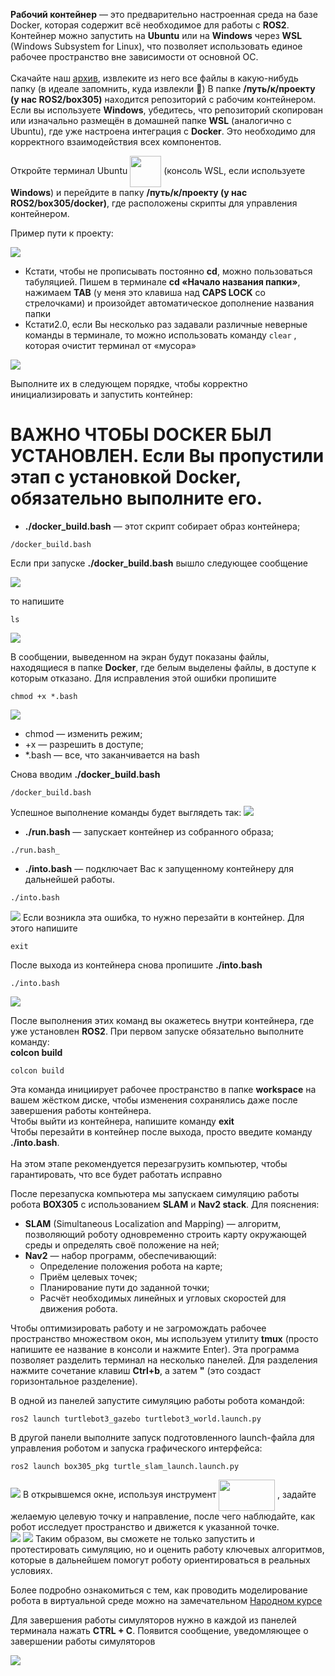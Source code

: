 __Рабочий контейнер__ — это предварительно настроенная среда на базе Docker, которая содержит всё необходимое для работы с __ROS2__. Контейнер можно запустить на __Ubuntu__ или на __Windows__ через __WSL__ (Windows Subsystem for Linux), что позволяет использовать единое рабочее пространство вне зависимости от основной ОС.<br>
<br>
Скачайте наш [архив](https://github.com/WWnotLL/ROS2_tutorial_305/blob/main/Оживляем%20робота/project.zip), извлеките из него все файлы в какую-нибудь папку (в идеале запомнить, куда извлекли 🙊)
В папке __/путь/к/проекту (у нас ROS2/box305)__ находится репозиторий с рабочим контейнером. Если вы используете __Windows__, убедитесь, что репозиторий скопирован или изначально размещён в домашней папке __WSL__ (аналогично с Ubuntu), где уже настроена интеграция с __Docker__. Это необходимо для корректного взаимодействия всех компонентов.<br>

Откройте терминал Ubuntu  <a href="url"><img src="https://github.com/WWnotLL/ROS2_tutorial_305/blob/main/Docker/Фото%20к%20инструкции/23.png" align="center" height="50" width="50" ></a>  (консоль WSL, если используете __Windows__) и перейдите в папку __/путь/к/проекту (у нас ROS2/box305/docker)__, где расположены скрипты для управления контейнером. 

Пример пути к проекту:

![](https://github.com/WWnotLL/ROS2_tutorial_305/blob/main/Docker/Фото%20к%20инструкции/10.png)

- Кстати, чтобы не прописывать постоянно __cd__, можно пользоваться табуляцией. Пишем в терминале __cd «Начало названия папки»__, нажимаем __TAB__ (у меня это клавиша над __CAPS LOCK__ со стрелочками) и произойдет автоматическое дополнение названия папки
- Кстати2.0, если Вы несколько раз задавали различные неверные команды в терминале, то можно использовать команду `clear` , которая очистит терминал от «мусора»

![](https://github.com/WWnotLL/ROS2_tutorial_305/blob/main/Docker/Фото%20к%20инструкции/15.png)

Выполните их в следующем порядке, чтобы корректно инициализировать и запустить контейнер:<br>
# ВАЖНО ЧТОБЫ __DOCKER__ БЫЛ УСТАНОВЛЕН. Если Вы пропустили этап с установкой __Docker__, обязательно выполните его.
- __./docker_build.bash__ — этот скрипт собирает образ контейнера;<br>
```
/docker_build.bash
```
Если при запуске __./docker_build.bash__ вышло следующее сообщение

![](https://github.com/WWnotLL/ROS2_tutorial_305/blob/main/Docker/Фото%20к%20инструкции/11.png)

то напишите 
```
ls
```
![](https://github.com/WWnotLL/ROS2_tutorial_305/blob/main/Docker/Фото%20к%20инструкции/12.png)

В сообщении, выведенном на экран будут показаны файлы, находящиеся в папке __Docker__, где белым выделены файлы, в доступе к которым отказано. Для исправления этой ошибки пропишите 
```
chmod +x *.bash
```
![](https://github.com/WWnotLL/ROS2_tutorial_305/blob/main/Docker/Фото%20к%20инструкции/13.png)

- chmod — изменить режим;
- +х — разрешить в доступе;
- *.bash — все, что заканчивается на bash

Снова вводим __./docker_build.bash__
```
/docker_build.bash
```

Успешное выполнение команды будет выглядеть так:
![](https://github.com/WWnotLL/ROS2_tutorial_305/blob/main/Docker/Фото%20к%20инструкции/16.png)
- __./run.bash__ — запускает контейнер из собранного образа;<br>
```
./run.bash_
```
- __./into.bash__ — подключает Вас к запущенному контейнеру для дальнейшей работы.<br>
```
./into.bash
```
![](https://github.com/WWnotLL/ROS2_tutorial_305/blob/main/Docker/Фото%20к%20инструкции/17.png)
Если возникла эта ошибка, то нужно перезайти в контейнер. Для этого напишите 
```
exit
```
После выхода из контейнера снова пропишите __./into.bash__
```
./into.bash
```
![](https://github.com/WWnotLL/ROS2_tutorial_305/blob/main/Docker/Фото%20к%20инструкции/18.png)

После выполнения этих команд вы окажетесь внутри контейнера, где уже установлен __ROS2__. При первом запуске обязательно выполните команду:<br>
__colcon build__
```
colcon build
```
Эта команда инициирует рабочее пространство в папке __workspace__ на вашем жёстком диске, чтобы изменения сохранялись даже после завершения работы контейнера.<br>
Чтобы выйти из контейнера, напишите команду __exit__ <br>
Чтобы перезайти в контейнер после выхода, просто введите команду __./into.bash__.<br>
<br>
На этом этапе рекомендуется перезагрузить компьютер, чтобы гарантировать, что все будет работать исправно

После перезапуска компьютера мы запускаем симуляцию работы робота __BOX305__ с использованием __SLAM__ и __Nav2 stack__. Для пояснения:
<br>
- __SLAM__ (Simultaneous Localization and Mapping) — алгоритм, позволяющий роботу одновременно строить карту окружающей среды и определять своё положение на ней;<br>
- __Nav2__ — набор программ, обеспечивающий: <br>
   - Определение положения робота на карте;<br>
   - Приём целевых точек;<br>
   - Планирование пути до заданной точки;<br>
   - Расчёт необходимых линейных и угловых скоростей для движения робота.<br>

Чтобы оптимизировать работу и не загромождать рабочее пространство множеством окон, мы используем утилиту __tmux__ (просто напишите ее название в консоли и нажмите Enter). Эта программа позволяет разделить терминал на несколько панелей. Для разделения нажмите сочетание клавиш __Ctrl+b__, а затем __"__ (это создаст горизонтальное разделение).<br>

В одной из панелей запустите симуляцию работы робота командой:<br>
```
ros2 launch turtlebot3_gazebo turtlebot3_world.launch.py
```
В другой панели выполните запуск подготовленного launch-файла для управления роботом и запуска графического интерфейса:<br>
```
ros2 launch box305_pkg turtle_slam_launch.launch.py
```
![](https://github.com/WWnotLL/ROS2_tutorial_305/blob/main/Docker/Фото%20к%20инструкции/19.png)
В открывшемся окне, используя инструмент <a href="url"><img src="https://github.com/WWnotLL/ROS2_tutorial_305/blob/main/Docker/Фото%20к%20инструкции/25.png" align="center" height="50" width="90" ></a>  , задайте желаемую целевую точку и направление, после чего наблюдайте, как робот исследует пространство и движется к указанной точке.<br>
![](https://github.com/WWnotLL/ROS2_tutorial_305/blob/main/Docker/Фото%20к%20инструкции/20.png)
![](https://github.com/WWnotLL/ROS2_tutorial_305/blob/main/Docker/Фото%20к%20инструкции/21.png)
Таким образом, вы сможете не только запустить и протестировать симуляцию, но и оценить работу ключевых алгоритмов, которые в дальнейшем помогут роботу ориентироваться в реальных условиях.

Более подробно ознакомиться с тем, как проводить моделирование робота в виртуальной среде можно на замечательном [Народном курсе](https://stepik.org/lesson/1612392/step/1?unit=1634191) 

Для завершения работы симуляторов нужно в каждой из панелей терминала нажать __CTRL + C__. Появится сообщение, уведомляющее о завершении работы симуляторов

![](https://github.com/WWnotLL/ROS2_tutorial_305/blob/main/Docker/Фото%20к%20инструкции/22.png)
